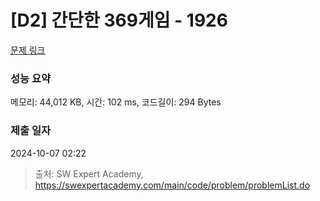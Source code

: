 # [D2] 간단한 369게임 - 1926 

[문제 링크](https://swexpertacademy.com/main/code/problem/problemDetail.do?contestProbId=AV5PTeo6AHUDFAUq) 

### 성능 요약

메모리: 44,012 KB, 시간: 102 ms, 코드길이: 294 Bytes

### 제출 일자

2024-10-07 02:22



> 출처: SW Expert Academy, https://swexpertacademy.com/main/code/problem/problemList.do